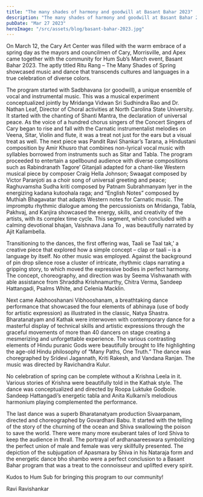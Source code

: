 ```yaml
---
title: "The many shades of harmony and goodwill at Basant Bahar 2023"
description: "The many shades of harmony and goodwill at Basant Bahar 2023 - A celebration of spring"
pubDate: "Mar 27 2023"
heroImage: "/src/assets/blog/basant-bahar-2023.jpg"
---
```

On March 12, the Cary Art Center was filled with the warm embrace of a spring day as the mayors and councilmen of Cary, Morrisville, and Apex came together with the community for Hum Sub’s March event, Basant Bahar 2023. The aptly titled Ritu Rang – The Many Shades of Spring showcased music and dance that transcends cultures and languages in a true celebration of diverse colors.

The program started with Sadbhavana (or goodwill), a unique ensemble of vocal and instrumental music. This was a musical experiment conceptualized jointly by Mridanga Vidwan Sri Sudhindra Rao and Dr. Nathan Leaf, Director of Choral activities at North Carolina State University. It started with the chanting of Shanti Mantra, the declaration of universal peace. As the voice of a hundred chorus singers of the Concert Singers of Cary began to rise and fall with the Carnatic instrumentalist melodies on Veena, Sitar, Violin and flute, it was a treat not just for the ears but a visual treat as well. The next piece was Pandit Ravi Shankar’s Tarana, a Hindustani composition by Amir Khusro that combines non-lyrical vocal music with syllables borrowed from instruments such as Sitar and Tabla. The program proceeded to entertain a spellbound audience with diverse compositions such as Rabindranath Tagore’ Gitanjali adapted for a chant-like Western musical piece by composer Craig Hella Johnson; Swaagat composed by Victor Paranjoti as a choir song of universal greeting and peace; Raghuvamsha Sudha kriti composed by Patnam Subrahmanyam Iyer in the energizing kadana kutoohala raga; and “English Notes” composed by Muthiah Bhagavatar that adapts Western notes for Carnatic music. The impromptu rhythmic dialogue among the percussionists on Mridanga, Tabla, Pakhvaj, and Kanjira showcased the energy, skills, and creativity of the artists, with its  complex time cycle. This segment, which   concluded with a calming devotional bhajan, Vaishnava Jana To , was beautifully narrated by Ajit Kallambella.

Transitioning to the dances, the first offering was, Taali se Taal tak,’ a creative piece that explored how a simple concept – clap or taali – is a language by itself. No other music was employed. Against the background of pin drop silence rose a cluster of intricate, rhythmic claps narrating a gripping story, to which moved the expressive bodies in perfect harmony.  The concept, choreography, and direction was by Seema Vishwanath with able assistance from Shraddha Krishnamurthy, Chitra Verma, Sandeep Hattangadi, Psalms White, and Celenia Macklin.

Next came Aabhooshanani Vibhooshanam, a breathtaking dance performance that showcased the four elements of abhinaya (use of body for artistic expression) as illustrated in the classic, Natya Shastra.  Bharatanatyam and Kathak were interwoven with  contemporary dance for a masterful display of technical skills and artistic expressions through the graceful movements of more than 40 dancers on stage creating a mesmerizing and unforgettable experience. The various contrasting elements of Hindu puranic Gods were beautifully brought to life highlighting the age-old Hindu philosophy of  “Many Paths, One Truth.” The dance was choregraphed by Sridevi Jagannath, Kriti Rakesh, and Vandana Ranjan. The music was directed by Ravichandra Kulur.

No celebration of spring can be complete without a Krishna Leela in it. Various stories of Krishna were beautifully told in the Kathak style. The dance was conceptualized and directed by Roopa Luktuke Godbole. Sandeep Hattangadi’s energetic tabla and Anita Kulkarni’s melodious harmonium playing complemented the performance. 

The last dance was a superb Bharatanatyam production Sivaarpanam, directed and choreographed by Govardhani Babu. It started with the telling of the story of the churning of the ocean and Shiva swallowing the poison to save the world. There were  many more exuberant tales of lord Shiva to keep the audience in thrall. The portrayal of ardhanaareeswara symbolizing the perfect union of male and female was very skillfully presented. The depiction of the subjugation of Apasmara by Shiva in his Nataraja form and the energetic dance bho shambo  were a perfect conclusion to a Basant Bahar program that was a treat to the connoisseur and uplifted every spirit.

Kudos to Hum Sub for bringing this program to our community!

Ravi Ravishankar